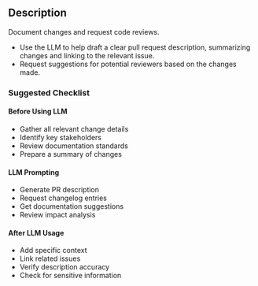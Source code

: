 ## Description
Document changes and request code reviews.

- Use the LLM to help draft a clear pull request description, summarizing changes and linking to the relevant issue.
- Request suggestions for potential reviewers based on the changes made.

### Suggested Checklist

#### Before Using LLM
- Gather all relevant change details
- Identify key stakeholders
- Review documentation standards
- Prepare a summary of changes

#### LLM Prompting
- Generate PR description
- Request changelog entries
- Get documentation suggestions
- Review impact analysis

#### After LLM Usage
- Add specific context
- Link related issues
- Verify description accuracy
- Check for sensitive information
